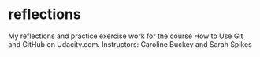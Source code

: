 # reflections
My reflections and practice exercise work for the course How to Use Git and GitHub on Udacity.com. Instructors: Caroline Buckey and Sarah Spikes
